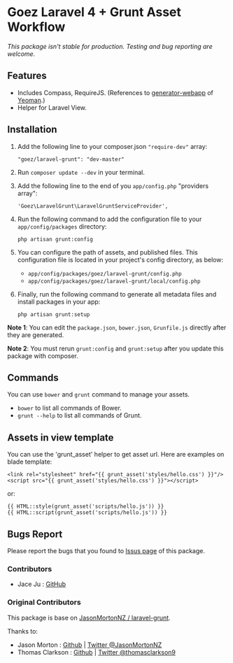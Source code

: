 # Goez Laravel 4 + Grunt Asset Workflow

*This package isn't stable for production. Testing and bug reporting are welcome.*

## Features

* Includes Compass, RequireJS. (References to [generator-webapp](https://github.com/yeoman/generator-webapp) of [Yeoman](http://yeoman.io/).) 
* Helper for Laravel View.

## Installation

1. Add the following line to your composer.json `"require-dev"` array:

   `"goez/laravel-grunt": "dev-master"`

2. Run `composer update --dev` in your terminal.

3. Add the following line to the end of you `app/config.php` "providers array":

   `'Goez\LaravelGrunt\LaravelGruntServiceProvider',`

4. Run the following command to add the configuration file to your `app/config/packages` directory:

   `php artisan grunt:config`

5. You can configure the path of assets, and published files.
This configuration file is located in your project's config directory, as below:

   * `app/config/packages/goez/laravel-grunt/config.php`
   * `app/config/packages/goez/laravel-grunt/local/config.php`

6. Finally, run the following command to generate all metadata files and install packages in your app:

   `php artisan grunt:setup`

**Note 1**: You can edit the `package.json`, `bower.json`, `Grunfile.js` directly after they are generated.
   
**Note 2**: You must rerun `grunt:config` and `grunt:setup` after you update this package with composer.

## Commands

You can use `bower` and `grunt` command to manage your assets.

* `bower` to list all commands of Bower.
* `grunt --help` to list all commands of Grunt.

## Assets in view template

You can use the 'grunt_asset' helper to get asset url. Here are examples on blade template:

    <link rel="stylesheet" href="{{ grunt_asset('styles/hello.css') }}"/>
    <script src="{{ grunt_asset('styles/hello.css') }}"></script>

or:

    {{ HTML::style(grunt_asset('scripts/hello.js')) }}
    {{ HTML::script(grunt_asset('scripts/hello.js')) }}

## Bugs Report

Please report the bugs that you found to [Issus page](https://github.com/jaceju/laravel-grunt/issues) of this package.

### Contributors

- Jace Ju : [GitHub](https://github.com/jaceju)

### Original Contributors

This package is base on [JasonMortonNZ / laravel-grunt](https://github.com/JasonMortonNZ/laravel-grunt). 

Thanks to:

- Jason Morton : [Github](https://github.com/JasonMortonNZ) | [Twitter @JasonMortonNZ](https://twitter.com/jasonmortonnz)
- Thomas Clarkson : [Github](https://github.com/TomClarkson) | [Twitter @thomasclarkson9](https://twitter.com/thomasclarkson9)
